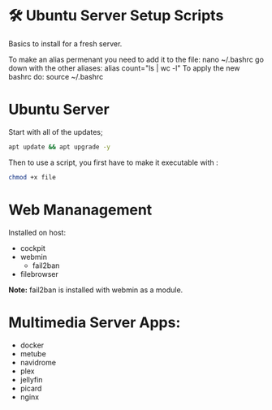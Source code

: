 # 🛠️ Ubuntu Server Setup Scripts 

Basics to install for a fresh server.

To make an alias permenant you need to add it to the file: nano ~/.bashrc 
go down with the other aliases: alias count="ls | wc -l"
To apply the new bashrc do: source ~/.bashrc

# Ubuntu Server
Start with all of the updates; 

```bash
apt update && apt upgrade -y
```

Then to use a script, you first have to make it executable with :

```bash
chmod +x file
```

# Web Mananagement

Installed on host: 
- cockpit
- webmin
  - fail2ban
- filebrowser

 **Note:** fail2ban is installed with webmin as a module.

# Multimedia Server Apps:
- docker
- metube
- navidrome
- plex
- jellyfin
- picard
- nginx

